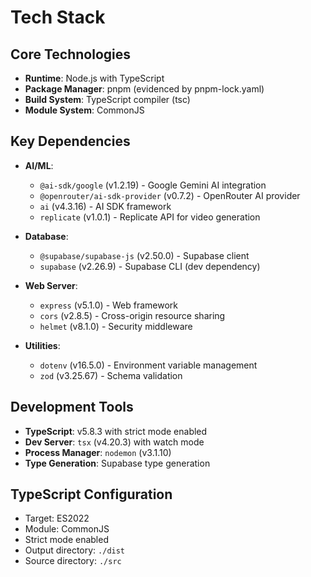 # Tech Stack

## Core Technologies
- **Runtime**: Node.js with TypeScript
- **Package Manager**: pnpm (evidenced by pnpm-lock.yaml)
- **Build System**: TypeScript compiler (tsc)
- **Module System**: CommonJS

## Key Dependencies
- **AI/ML**: 
  - `@ai-sdk/google` (v1.2.19) - Google Gemini AI integration
  - `@openrouter/ai-sdk-provider` (v0.7.2) - OpenRouter AI provider
  - `ai` (v4.3.16) - AI SDK framework
  - `replicate` (v1.0.1) - Replicate API for video generation

- **Database**: 
  - `@supabase/supabase-js` (v2.50.0) - Supabase client
  - `supabase` (v2.26.9) - Supabase CLI (dev dependency)

- **Web Server**: 
  - `express` (v5.1.0) - Web framework
  - `cors` (v2.8.5) - Cross-origin resource sharing
  - `helmet` (v8.1.0) - Security middleware

- **Utilities**:
  - `dotenv` (v16.5.0) - Environment variable management
  - `zod` (v3.25.67) - Schema validation

## Development Tools
- **TypeScript**: v5.8.3 with strict mode enabled
- **Dev Server**: `tsx` (v4.20.3) with watch mode
- **Process Manager**: `nodemon` (v3.1.10)
- **Type Generation**: Supabase type generation

## TypeScript Configuration
- Target: ES2022
- Module: CommonJS
- Strict mode enabled
- Output directory: `./dist`
- Source directory: `./src`